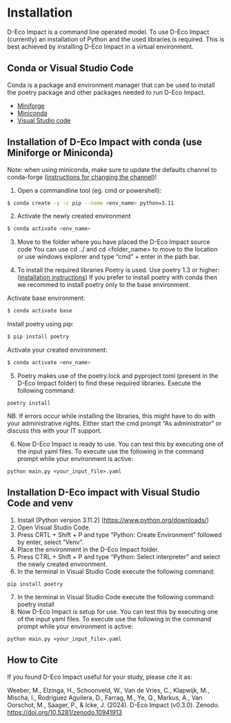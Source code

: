 # Installation 
D-Eco Impact is a command line operated model. To use D-Eco Impact (currently) an installation of Python and the used libraries is required. This is best achieved by installing D-Eco Impact in a virtual environment.


## Conda or Visual Studio Code
Conda is a package and environment manager that can be used to install the poetry package and other packages needed to run D-Eco Impact. 

- [Miniforge](https://github.com/conda-forge/miniforge)
- [Miniconda](https://docs.conda.io/en/main/miniconda.html)
- [Visual Studio code](https://code.visualstudio.com/download)

## Installation of D-Eco Impact with conda (use Miniforge or Miniconda)

Note: when using miniconda, make sure to update the defaults channel to conda-forge ([instructions for changing the channel](https://docs.conda.io/projects/conda/en/latest/user-guide/tasks/manage-channels.html))!

1.	Open a commandline tool (eg. cmd or powershell):
  ```sh
  $ conda create -y -c pip --name <env_name> python=3.11
  ```

2.	Activate the newly created environment
  ```sh
  $ conda activate <env_name>
  ```

3.	Move to the folder where you have placed the D-Eco Impact source code
You can use cd ../ and cd <folder_name> to move to the location or use windows explorer and type “cmd” + enter in the path bar.

4.	To install the required libraries Poetry is used. 
Use poetry 1.3 or higher: ([installation instructions](https://python-poetry.org/docs/#installation))
If you prefer to install poetry with conda then we recommed to install poetry only to the base environment.

Activate base environment:
```sh
$ conda activate base
```
Install poetry using pip:
```sh
$ pip install poetry
```
Activate your created environment:
```sh
$ conda activate <env_name>
```

5. Poetry makes use of the poetry.lock and pyproject.toml (present in the D-Eco Impact folder) to find these required libraries.
Execute the following command:
  ```
  poetry install
  ```
NB. If errors occur while installing the libraries, this might have to do with your administrative rights. Either start the cmd prompt “As administrator” or discuss this with your IT support.

6.	Now D-Eco Impact is ready to use. You can test this by executing one of the input yaml files.
To execute use the following in the command prompt while your environment is active:
  ```
  python main.py <your_input_file>.yaml
  ```

## Installation D-Eco impact with Visual Studio Code and venv

1.	Install [Python version 3.11.2] (https://www.python.org/downloads/)
2.	Open Visual Studio Code.
3.	Press CRTL + Shift + P and type “Python: Create Environment” followed by enter, select “Venv”.
4.	Place the environment in the D-Eco Impact folder.
5.	Press CTRL + Shift + P and type “Python: Select interpreter” and select the newly created environment.
6.	In the terminal in Visual Studio Code execute the following command:
  ```
  pip install poetry
  ```
7.	In the terminal in Visual Studio Code execute the following command:
poetry install
6.	Now D-Eco Impact is setup for use. You can test this by executing one of the input yaml files.
To execute use the following in the command prompt while your environment is active:
  ```
  python main.py <your_input_file>.yaml
  ```



## How to Cite
If you found D-Eco Impact useful for your study, please cite it as:

Weeber, M., Elzinga, H., Schoonveld, W., Van de Vries, C., Klapwijk, M., Mischa, I., Rodriguez Aguilera, D., Farrag, M., Ye, Q., Markus, A., Van Oorschot, M., Saager, P., & Icke, J. (2024). D-Eco Impact (v0.3.0). Zenodo. https://doi.org/10.5281/zenodo.10941913